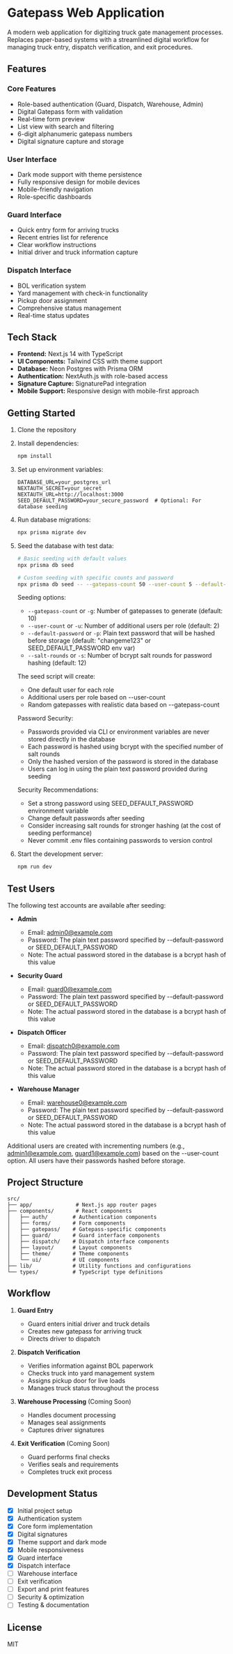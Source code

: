 # Gatepass Web Application

A modern web application for digitizing truck gate management processes. Replaces paper-based systems with a streamlined digital workflow for managing truck entry, dispatch verification, and exit procedures.

## Features

### Core Features

- Role-based authentication (Guard, Dispatch, Warehouse, Admin)
- Digital Gatepass form with validation
- Real-time form preview
- List view with search and filtering
- 6-digit alphanumeric gatepass numbers
- Digital signature capture and storage

### User Interface

- Dark mode support with theme persistence
- Fully responsive design for mobile devices
- Mobile-friendly navigation
- Role-specific dashboards

### Guard Interface

- Quick entry form for arriving trucks
- Recent entries list for reference
- Clear workflow instructions
- Initial driver and truck information capture

### Dispatch Interface

- BOL verification system
- Yard management with check-in functionality
- Pickup door assignment
- Comprehensive status management
- Real-time status updates

## Tech Stack

- **Frontend:** Next.js 14 with TypeScript
- **UI Components:** Tailwind CSS with theme support
- **Database:** Neon Postgres with Prisma ORM
- **Authentication:** NextAuth.js with role-based access
- **Signature Capture:** SignaturePad integration
- **Mobile Support:** Responsive design with mobile-first approach

## Getting Started

1. Clone the repository
2. Install dependencies:
   ```bash
   npm install
   ```
3. Set up environment variables:
   ```env
   DATABASE_URL=your_postgres_url
   NEXTAUTH_SECRET=your_secret
   NEXTAUTH_URL=http://localhost:3000
   SEED_DEFAULT_PASSWORD=your_secure_password  # Optional: For database seeding
   ```
4. Run database migrations:
   ```bash
   npx prisma migrate dev
   ```
5. Seed the database with test data:

   ```bash
   # Basic seeding with default values
   npx prisma db seed

   # Custom seeding with specific counts and password
   npx prisma db seed -- --gatepass-count 50 --user-count 5 --default-password "secure123" --salt-rounds 12
   ```

   Seeding options:

   - `--gatepass-count` or `-g`: Number of gatepasses to generate (default: 10)
   - `--user-count` or `-u`: Number of additional users per role (default: 2)
   - `--default-password` or `-p`: Plain text password that will be hashed before storage (default: "changeme123" or SEED_DEFAULT_PASSWORD env var)
   - `--salt-rounds` or `-s`: Number of bcrypt salt rounds for password hashing (default: 12)

   The seed script will create:

   - One default user for each role
   - Additional users per role based on --user-count
   - Random gatepasses with realistic data based on --gatepass-count

   Password Security:

   - Passwords provided via CLI or environment variables are never stored directly in the database
   - Each password is hashed using bcrypt with the specified number of salt rounds
   - Only the hashed version of the password is stored in the database
   - Users can log in using the plain text password provided during seeding

   Security Recommendations:

   - Set a strong password using SEED_DEFAULT_PASSWORD environment variable
   - Change default passwords after seeding
   - Consider increasing salt rounds for stronger hashing (at the cost of seeding performance)
   - Never commit .env files containing passwords to version control

6. Start the development server:
   ```bash
   npm run dev
   ```

## Test Users

The following test accounts are available after seeding:

- **Admin**

  - Email: admin0@example.com
  - Password: The plain text password specified by --default-password or SEED_DEFAULT_PASSWORD
  - Note: The actual password stored in the database is a bcrypt hash of this value

- **Security Guard**

  - Email: guard0@example.com
  - Password: The plain text password specified by --default-password or SEED_DEFAULT_PASSWORD
  - Note: The actual password stored in the database is a bcrypt hash of this value

- **Dispatch Officer**

  - Email: dispatch0@example.com
  - Password: The plain text password specified by --default-password or SEED_DEFAULT_PASSWORD
  - Note: The actual password stored in the database is a bcrypt hash of this value

- **Warehouse Manager**
  - Email: warehouse0@example.com
  - Password: The plain text password specified by --default-password or SEED_DEFAULT_PASSWORD
  - Note: The actual password stored in the database is a bcrypt hash of this value

Additional users are created with incrementing numbers (e.g., admin1@example.com, guard1@example.com) based on the --user-count option. All users have their passwords hashed before storage.

## Project Structure

```
src/
├── app/              # Next.js app router pages
├── components/       # React components
│   ├── auth/        # Authentication components
│   ├── forms/       # Form components
│   ├── gatepass/    # Gatepass-specific components
│   ├── guard/       # Guard interface components
│   ├── dispatch/    # Dispatch interface components
│   ├── layout/      # Layout components
│   ├── theme/       # Theme components
│   └── ui/          # UI components
├── lib/             # Utility functions and configurations
└── types/           # TypeScript type definitions
```

## Workflow

1. **Guard Entry**

   - Guard enters initial driver and truck details
   - Creates new gatepass for arriving truck
   - Directs driver to dispatch

2. **Dispatch Verification**

   - Verifies information against BOL paperwork
   - Checks truck into yard management system
   - Assigns pickup door for live loads
   - Manages truck status throughout the process

3. **Warehouse Processing** (Coming Soon)

   - Handles document processing
   - Manages seal assignments
   - Captures driver signatures

4. **Exit Verification** (Coming Soon)
   - Guard performs final checks
   - Verifies seals and requirements
   - Completes truck exit process

## Development Status

- [x] Initial project setup
- [x] Authentication system
- [x] Core form implementation
- [x] Digital signatures
- [x] Theme support and dark mode
- [x] Mobile responsiveness
- [x] Guard interface
- [x] Dispatch interface
- [ ] Warehouse interface
- [ ] Exit verification
- [ ] Export and print features
- [ ] Security & optimization
- [ ] Testing & documentation

## License

MIT
